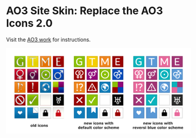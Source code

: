 # AO3 Site Skin: Replace the AO3 Icons 2.0

Visit the [AO3 work](https://archiveofourown.org/works/57331222) for instructions.

![Preview](https://github.com/ZerafinaCSS/Replace-the-AO3-Icons-2.0/blob/main/images/Content-Symbols-New.png)
